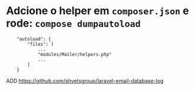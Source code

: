 # Adcione o helper em `composer.json` e rode: `compose dumpautoload`

```
    "autoload": {
        "files": [
            ...
            "modules/Mailer/helpers.php"
            ...
        ]
    }
```

ADD 
https://github.com/shvetsgroup/laravel-email-database-log
